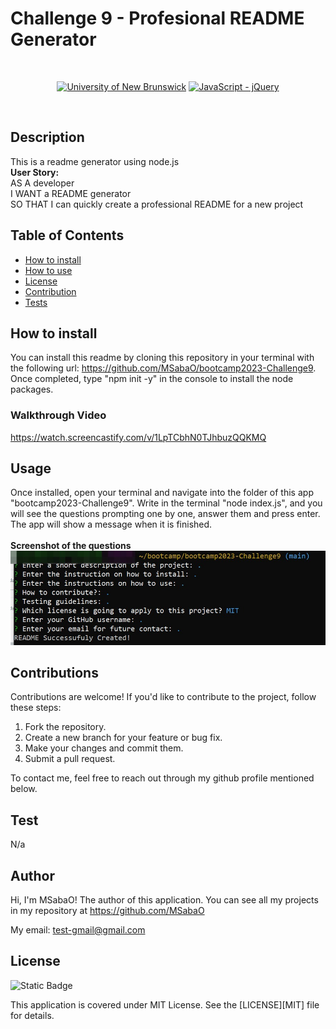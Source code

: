 

# Challenge 9 - Profesional README Generator

<br/>
<p align="center">
    <a href="https://unb.ca/cel/bootcamps/coding.html">
        <img alt="University of New Brunswick" src="https://img.shields.io/static/v1.svg?label=bootcamp&message=UNB&color=red" /></a>
    <a href="https://jquery.com/" >
        <img alt="JavaScript - jQuery" src="https://img.shields.io/static/v1.svg?label=JavaScripts&message=jQuery&color=blue" /></a>
  
</p>
<br/>

## Description

This is a readme generator using node.js
<br>
<b>User Story:</b><br>
AS A developer<br>
I WANT a README generator<br>
SO THAT I can quickly create a professional README for a new project


## Table of Contents

- [How to install](#installation)
- [How to use](#instruction)
- [License](#license)
- [Contribution](#contribution)
- [Tests](#testing)


## How to install
You can install this readme by cloning this repository in your terminal with the following url: https://github.com/MSabaO/bootcamp2023-Challenge9. Once completed, type "npm init -y" in the console to install the node packages. <br>


### Walkthrough Video

https://watch.screencastify.com/v/1LpTCbhN0TJhbuzQQKMQ

## Usage
Once installed, open your terminal and navigate into the folder of this app "bootcamp2023-Challenge9". Write in the terminal "node index.js", and you will see the questions prompting one by one, answer them and press enter. The app will show a message when it is finished.<br>
<br>
<b>Screenshot of the questions</b>
![alt text](image.png)


## Contributions
Contributions are welcome! If you'd like to contribute to the project, follow these steps:

1.    Fork the repository.
2.    Create a new branch for your feature or bug fix.
3.    Make your changes and commit them.
4.    Submit a pull request.

To contact me, feel free to reach out through my github profile mentioned below.

## Test
N/a

## Author
Hi, I'm MSabaO! The author of this application. You can see all my projects in my repository at https://github.com/MSabaO

My email: test-gmail@gmail.com

## License 
![Static Badge](https://img.shields.io/badge/License-MIT-blue) <br>

This application is covered under MIT License. See the [LICENSE][MIT] file for details.
